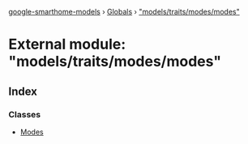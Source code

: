 [google-smarthome-models](../README.md) › [Globals](../globals.md) › ["models/traits/modes/modes"](_models_traits_modes_modes_.md)

# External module: "models/traits/modes/modes"

## Index

### Classes

* [Modes](../classes/_models_traits_modes_modes_.modes.md)
